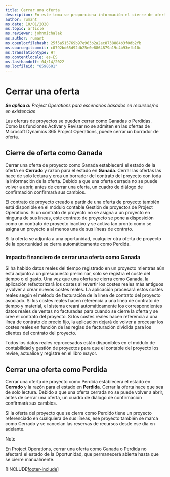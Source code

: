 ```yaml
---
title: Cerrar una oferta
description: En este tema se proporciona información el cierre de ofertas en Project Operations.
author: rumant
ms.date: 10/01/2020
ms.topic: article
ms.reviewer: johnmichalak
ms.author: rumant
ms.openlocfilehash: 25f5a515769b97e963b2a2ac8738884b3f0db2fb
ms.sourcegitcommit: c0792bd65d92db25e0e8864879a19c4b93efb10c
ms.translationtype: HT
ms.contentlocale: es-ES
ms.lasthandoff: 04/14/2022
ms.locfileid: "8598601"
---
```

# <a name="close-a-quote"></a>Cerrar una oferta

_**Se aplica a:** Project Operations para escenarios basados en recursos/no en existencias_

Las ofertas de proyectos se pueden cerrar como Ganadas o Perdidas. Como las funciones Activar y Revisar no se admiten en las ofertas de Microsoft Dynamics 365 Project Operations, puede cerrar un borrador de oferta.

## <a name="close-a-quote-as-won"></a>Cierre de oferta como Ganada

Cerrar una oferta de proyecto como Ganada establecerá el estado de la oferta en **Cerrado** y razón para el estado en **Ganada**. Cerrar las ofertas las hace de solo lectura y crea un borrador del contrato del proyecto con toda la información de la oferta. Debido a que una oferta cerrada no se puede volver a abrir, antes de cerrar una oferta, un cuadro de diálogo de confirmación confirmará sus cambios.

El contrato de proyecto creado a partir de una oferta de proyecto también está disponible en el módulo contable Gestión de proyectos de Project Operations. Si un contrato de proyecto no se asigna a un proyecto en ninguna de sus líneas, este contrato de proyecto se pone a disposición como un contrato de proyecto inactivo y se activa tan pronto como se asigna un proyecto a al menos una de sus líneas de contrato.

Si la oferta se adjunta a una oportunidad, cualquier otra oferta de proyecto de la oportunidad se cierra automáticamente como Perdida.

### <a name="financial-impact-of-closing-a-quote-as-won"></a>Impacto financiero de cerrar una oferta como Ganada

Si ha habido datos reales del tiempo registrado en un proyecto mientras aún está adjunto a un presupuesto preliminar, solo se registra el coste del tiempo o el gasto. Una vez que una oferta se cierra como Ganada, la aplicación refactorizará los costes al revertir los costes reales más antiguos y volver a crear nuevos costes reales. La aplicación procesará estos costes reales según el método de facturación de la línea de contrato del proyecto asociado. Si los costes reales hacen referencia a una línea de contrato de tiempo y material, el sistema creará automáticamente los correspondientes datos reales de ventas no facturadas para cuando se cierre la oferta y se cree el contrato del proyecto. Si los costes reales hacen referencia a una línea de contrato de precio fijo, la aplicación dejará de volver a procesar los costes reales en función de las reglas de facturación dividida para los clientes del contrato del proyecto.

Todos los datos reales reprocesados están disponibles en el módulo de contabilidad y gestión de proyectos para que el contable del proyecto los revise, actualice y registre en el libro mayor. 

## <a name="close-a-quote-as-lost"></a>Cerrar una oferta como Perdida

Cerrar una oferta de proyecto como Perdida establecerá el estado en **Cerrado** y la razón para el estado en **Perdida**. Cerrar la oferta hace que sea de solo lectura. Debido a que una oferta cerrada no se puede volver a abrir, antes de cerrar una oferta, un cuadro de diálogo de confirmación confirmará sus cambios.

Si la oferta del proyecto que se cierra como Perdido tiene un proyecto referenciado en cualquiera de sus líneas, ese proyecto también se marca como Cerrado y se cancelan las reservas de recursos desde ese día en adelante.

> [!NOTE]
> En Project Operations, cerrar una oferta como Ganada o Perdida no afectará el estado de la Oportunidad, que permanecerá abierta hasta que se cierre manualmente.


[!INCLUDE[footer-include](../includes/footer-banner.md)]